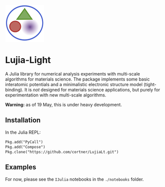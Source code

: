 

![lujia-logo](./docs/logo-small.png)

# Lujia-Light

A Julia library for numerical analysis experiments with
multi-scale algorithms for materials science. The package
implements some basic interatomic potentials
and a minimalistic electronic structure model (tight-binding).
It is *not* designed for materials science applications,
but purely for experimentation with new multi-scale algorithms.

**Warning:** as of 19 May, this is under heavy development.

## Installation

In the Julia REPL:
```{.julia}
Pkg.add("PyCall")
Pkg.add("Compose")
Pkg.clone("https://github.com/cortner/LujiaLt.git")
```

## Examples

For now, please see the `IJulia` notebooks in the
`./notebooks` folder.
